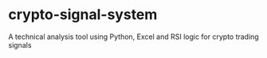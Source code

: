 # crypto-signal-system
A technical analysis tool using Python, Excel and RSI logic for crypto trading signals
